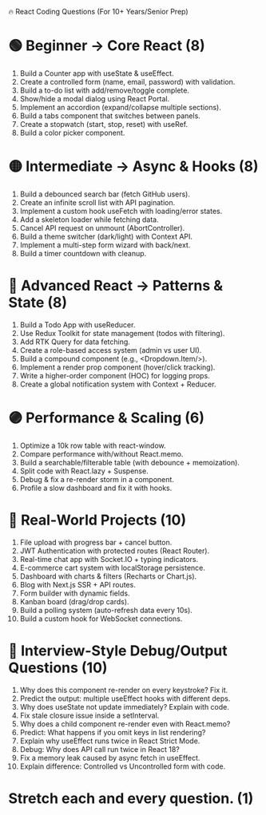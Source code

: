 🔥 React Coding Questions (For 10+ Years/Senior Prep)

# 🟢 Beginner → Core React (8)

1. Build a Counter app with useState & useEffect.
2. Create a controlled form (name, email, password) with validation.
3. Build a to-do list with add/remove/toggle complete.
4. Show/hide a modal dialog using React Portal.
5. Implement an accordion (expand/collapse multiple sections).
6. Build a tabs component that switches between panels.
7. Create a stopwatch (start, stop, reset) with useRef.
8. Build a color picker component.

# 🟡 Intermediate → Async & Hooks (8)

1. Build a debounced search bar (fetch GitHub users).
2. Create an infinite scroll list with API pagination.
3. Implement a custom hook useFetch with loading/error states.
4. Add a skeleton loader while fetching data.
5. Cancel API request on unmount (AbortController).
6. Build a theme switcher (dark/light) with Context API.
7. Implement a multi-step form wizard with back/next.
8. Build a timer countdown with cleanup.

# 🔵 Advanced React → Patterns & State (8)

1. Build a Todo App with useReducer.
2. Use Redux Toolkit for state management (todos with filtering).
3. Add RTK Query for data fetching.
4. Create a role-based access system (admin vs user UI).
5. Build a compound component (e.g., <Dropdown><Dropdown.Item/></Dropdown>).
6. Implement a render prop component (hover/click tracking).
7. Write a higher-order component (HOC) for logging props.
8. Create a global notification system with Context + Reducer.

# 🟣 Performance & Scaling (6)

1. Optimize a 10k row table with react-window.
2. Compare performance with/without React.memo.
3. Build a searchable/filterable table (with debounce + memoization).
4. Split code with React.lazy + Suspense.
5. Debug & fix a re-render storm in a component.
6. Profile a slow dashboard and fix it with hooks.

# 🔴 Real-World Projects (10)

1. File upload with progress bar + cancel button.
2. JWT Authentication with protected routes (React Router).
3. Real-time chat app with Socket.IO + typing indicators.
4. E-commerce cart system with localStorage persistence.
5. Dashboard with charts & filters (Recharts or Chart.js).
6. Blog with Next.js SSR + API routes.
7. Form builder with dynamic fields.
8. Kanban board (drag/drop cards).
9. Build a polling system (auto-refresh data every 10s).
10. Build a custom hook for WebSocket connections.

# 🧠 Interview-Style Debug/Output Questions (10)

1. Why does this component re-render on every keystroke? Fix it.
2. Predict the output: multiple useEffect hooks with different deps.
3. Why does useState not update immediately? Explain with code.
4. Fix stale closure issue inside a setInterval.
5. Why does a child component re-render even with React.memo?
6. Predict: What happens if you omit keys in list rendering?
7. Explain why useEffect runs twice in React Strict Mode.
8. Debug: Why does API call run twice in React 18?
9. Fix a memory leak caused by async fetch in useEffect.
10. Explain difference: Controlled vs Uncontrolled form with code.

# Stretch each and every question. (1)
